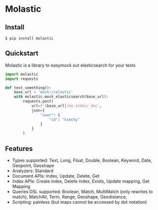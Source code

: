 # Molastic

## Install

```console
$ pip install molastic
```

## Quickstart

Molastic is a library to easymock out elasticsearch for your tests

```python
import molastic
import requests

def test_something():
    base_url = 'mock://elastic'
    with molastic.mock_elasticsearch(base_url):
        requests.post(
            url=f'{base_url}/my-index/_doc',
            json={ 
                "user": {
                    "id": "kimchy"
                } 
            }
        )
```

## Features

- Types supported: Text, Long, Float, Double, Boolean, Keyword, Date, Geopoint, Geoshape
- Analyzers: Standard
- Document APIs: Index, Update, Delete, Get
- Index APIs: Create index, Delete index, Exists, Update mapping, Get Mapping
- Queries DSL supported: Boolean, Match, MultiMatch (only rewrites to match), MatchAll, Term, Range, Geoshape, Geodistance, 
- Scripting: painless (but maps cannot be accessed by dot notation)
